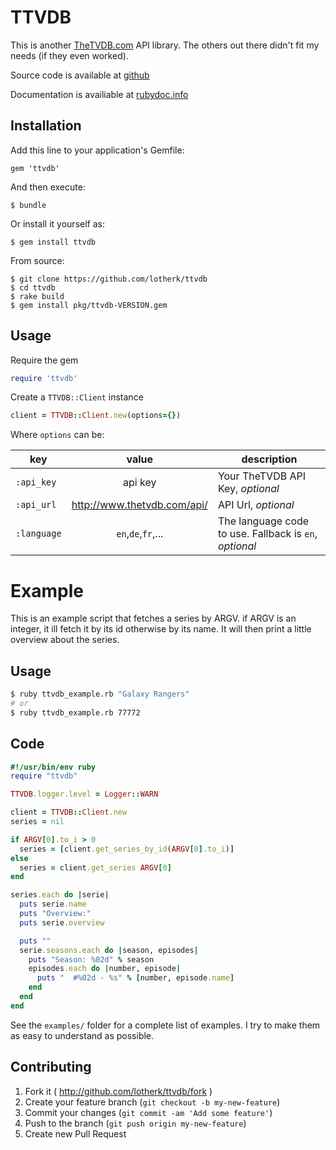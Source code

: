 # TTVDB

This is another [TheTVDB.com](http://www.thetvdb.com) API library. The others out there didn't fit my needs (if they even worked).

Source code is available at [github](httsp://github.com/lotherk/ttvdb)

Documentation is availiable at [rubydoc.info](http://rubydoc.info/github/lotherk/ttvdb)



## Installation

Add this line to your application's Gemfile:

    gem 'ttvdb'

And then execute:

    $ bundle

Or install it yourself as:

    $ gem install ttvdb

From source:

    $ git clone https://github.com/lotherk/ttvdb
    $ cd ttvdb
    $ rake build
    $ gem install pkg/ttvdb-VERSION.gem

## Usage

Require the gem

```ruby
require 'ttvdb'
```

Create a ```TTVDB::Client``` instance

```ruby
client = TTVDB::Client.new(options={})
```

Where ```options``` can be:

| key | value | description
| --- | :---: | --- |
| ```:api_key``` | api key | Your TheTVDB API Key, *optional* |
| ```:api_url``` | http://www.thetvdb.com/api/ | API Url, *optional* |
| ```:language```|```en```,```de```,```fr```,... | The language code to use. Fallback is ```en```, *optional* |

# Example

This is an example script that fetches a series by ARGV. if ARGV is an integer, it ill fetch it by its id otherwise by its name. It will then print a little overview about the series.

## Usage
```bash
$ ruby ttvdb_example.rb "Galaxy Rangers"
# or
$ ruby ttvdb_example.rb 77772
```

## Code
```ruby
#!/usr/bin/env ruby
require "ttvdb"

TTVDB.logger.level = Logger::WARN

client = TTVDB::Client.new
series = nil

if ARGV[0].to_i > 0
  series = [client.get_series_by_id(ARGV[0].to_i)]
else
  series = client.get_series ARGV[0]
end

series.each do |serie|
  puts serie.name
  puts "Overview:"
  puts serie.overview

  puts ""
  serie.seasons.each do |season, episodes|
    puts "Season: %02d" % season
    episodes.each do |number, episode|
      puts "  #%02d - %s" % [number, episode.name]
    end
  end
end
```


See the ```examples/``` folder for a complete list of examples. I try to make them as easy to understand as possible.


## Contributing

1. Fork it ( http://github.com/lotherk/ttvdb/fork )
2. Create your feature branch (`git checkout -b my-new-feature`)
3. Commit your changes (`git commit -am 'Add some feature'`)
4. Push to the branch (`git push origin my-new-feature`)
5. Create new Pull Request

